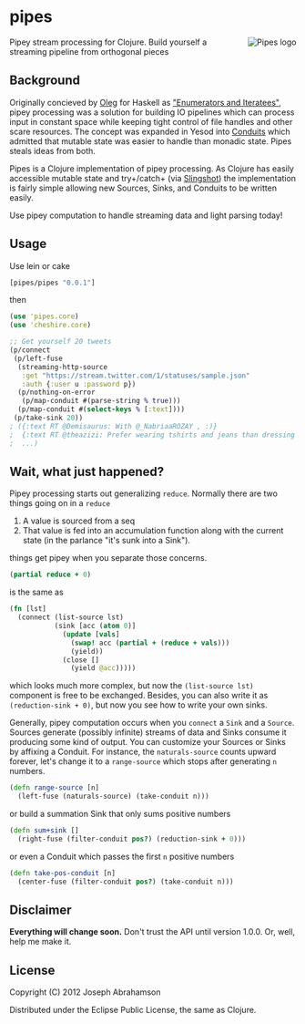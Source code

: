 # pipes

<img src="https://github.com/downloads/tel/pipes/thepipe.png"
 alt="Pipes logo" title="Stylish, functional, iconic." align="right" />

Pipey stream processing for Clojure. 
Build yourself a streaming pipeline from orthogonal pieces

## Background

Originally concieved by [Oleg](http://okmij.org/ftp/) for Haskell as 
["Enumerators and Iteratees"](http://okmij.org/ftp/Streams.html), 
pipey processing was a solution for building IO pipelines which can 
process input in constant space while keeping tight control of file 
handles and other scare resources. The concept was expanded in Yesod 
into [Conduits](http://www.yesodweb.com/blog/2012/01/conduits-conduits)
which admitted that mutable state was easier to handle than monadic
state. Pipes steals ideas from both.

Pipes is a Clojure implementation of pipey processing. As Clojure has
easily accessible mutable state and try+/catch+ (via
[Slingshot](https://github.com/scgilardi/slingshot)) the
implementation is fairly simple allowing new Sources, Sinks, and
Conduits to be written easily.

Use pipey computation to handle streaming data and light parsing
today!

## Usage

Use lein or cake

```Clojure
[pipes/pipes "0.0.1"]
```

then

```Clojure
(use 'pipes.core)
(use 'cheshire.core)

;; Get yourself 20 tweets
(p/connect
 (p/left-fuse
  (streaming-http-source
   :get "https://stream.twitter.com/1/statuses/sample.json"
   :auth {:user u :password p})
  (p/nothing-on-error 
   (p/map-conduit #(parse-string % true)))
  (p/map-conduit #(select-keys % [:text])))
 (p/take-sink 20))
; ({:text RT @Demisaurus: With @_NabriaaROZAY , :)}
;  {:text RT @theazizi: Prefer wearing tshirts and jeans than dressing up}
;  ...)
```

## Wait, what just happened?

Pipey processing starts out generalizing `reduce`. Normally there 
are two things going on in a `reduce`

1. A value is sourced from a seq
2. That value is fed into an accumulation function along with the 
   current state (in the parlance "it's sunk into a Sink").

things get pipey when you separate those concerns.

```Clojure
(partial reduce + 0)
```

is the same as

```Clojure
(fn [lst]
  (connect (list-source lst)
           (sink [acc (atom 0)]
             (update [vals]
               (swap! acc (partial + (reduce + vals)))
               (yield))
             (close []
               (yield @acc)))))
```

which looks much more complex, but now the `(list-source lst)` 
component is free to be exchanged. Besides, you can also write
it as `(reduction-sink + 0)`, but now you see how to write your
own sinks.

Generally, pipey computation occurs when you `connect` a `Sink` and 
a `Source`. Sources generate (possibly infinite) streams of data and 
Sinks consume it producing some kind of output. You can customize your
Sources or Sinks by affixing a Conduit. For instance, the `naturals-source`
counts upward forever, let's change it to a `range-source` which stops
after generating `n` numbers.

```Clojure
(defn range-source [n]
  (left-fuse (naturals-source) (take-conduit n)))
```

or build a summation Sink that only sums positive numbers

```Clojure
(defn sum+sink []
  (right-fuse (filter-conduit pos?) (reduction-sink + 0)))
```

or even a Conduit which passes the first `n` positive numbers

```Clojure
(defn take-pos-conduit [n]
  (center-fuse (filter-conduit pos?) (take-conduit n)))
```

## Disclaimer

**Everything will change soon.** Don't trust the API until
version 1.0.0. Or, well, help me make it.

## License

Copyright (C) 2012 Joseph Abrahamson

Distributed under the Eclipse Public License, the same as Clojure.
